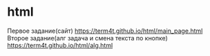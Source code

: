 # html
Первое задание(сайт)
https://term4t.github.io/html/main_page.html
Второе задание(алг задача и смена текста по кнопке)
https://term4t.github.io/html/alg.html
